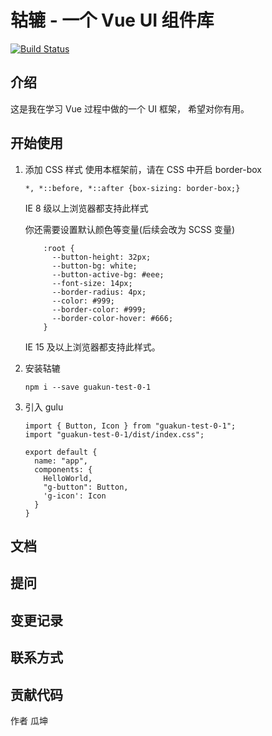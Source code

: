 # 轱辘 - 一个 Vue UI 组件库
[![Build Status](https://travis-ci.org/guakun/guakun-test-1.svg?branch=master)](https://travis-ci.org/guakun/guakun-test-1)
## 介绍

这是我在学习 Vue 过程中做的一个 UI 框架， 希望对你有用。

## 开始使用

1. 添加 CSS 样式
    使用本框架前，请在 CSS 中开启 border-box

    ```
    *, *::before, *::after {box-sizing: border-box;}
    ```

    IE 8 级以上浏览器都支持此样式

    你还需要设置默认颜色等变量(后续会改为 SCSS 变量)
    ```
        :root {
          --button-height: 32px;
          --button-bg: white;
          --button-active-bg: #eee;
          --font-size: 14px;
          --border-radius: 4px;
          --color: #999;
          --border-color: #999;
          --border-color-hover: #666;
        }
    ```
    IE 15 及以上浏览器都支持此样式。

2. 安装轱辘
    
    ```
    npm i --save guakun-test-0-1

    ```
3. 引入 gulu
    
    ```
    import { Button, Icon } from "guakun-test-0-1";
    import "guakun-test-0-1/dist/index.css";
    
    export default {
      name: "app",
      components: {
        HelloWorld,
        "g-button": Button,
        'g-icon': Icon
      }
    }

    ```

## 文档

## 提问

## 变更记录

## 联系方式

## 贡献代码


作者 瓜坤

